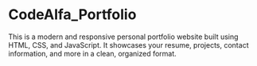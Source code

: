 # CodeAlfa_Portfolio
This is a modern and responsive personal portfolio website built using HTML, CSS, and JavaScript. It showcases your resume, projects, contact information, and more in a clean, organized format.
